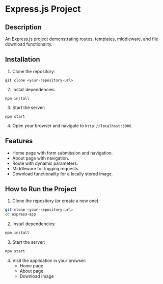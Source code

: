 # Express.js Project

## Description

An Express.js project demonstrating routes, templates, middleware, and file download functionality.

## Installation

1. Clone the repository:
```code
git clone <your-repository-url>
```

2. Install dependencies:
```code
npm install
```
3. Start the server:
 ```code 
 npm start
 ```

 4. Open your browser and navigate to `http://localhost:3000`.

## Features

- Home page with form submission and navigation.
- About page with navigation.
- Route with dynamic parameters.
- Middleware for logging requests.
- Download functionality for a locally stored image.

## How to Run the Project
1. Clone the repository (or create a new one):
```bash
git clone <your-repository-url>
cd express-app

```

2. Install dependencies:

```bash
npm install
```

3. Start the server:
```bash
npm start

```

4. Visit the application in your browser:
    - Home page
    - About page
    - Download image